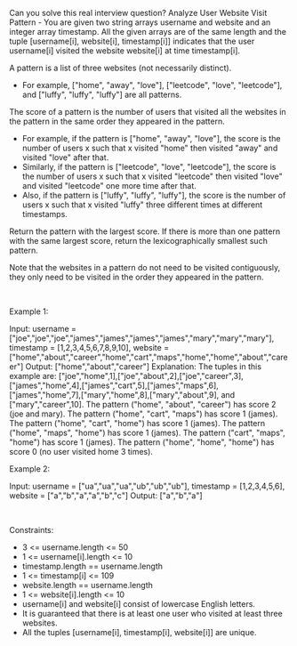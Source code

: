 Can you solve this real interview question? Analyze User Website Visit Pattern - You are given two string arrays username and website and an integer array timestamp. All the given arrays are of the same length and the tuple [username[i], website[i], timestamp[i]] indicates that the user username[i] visited the website website[i] at time timestamp[i].

A pattern is a list of three websites (not necessarily distinct).

 * For example, ["home", "away", "love"], ["leetcode", "love", "leetcode"], and ["luffy", "luffy", "luffy"] are all patterns.

The score of a pattern is the number of users that visited all the websites in the pattern in the same order they appeared in the pattern.

 * For example, if the pattern is ["home", "away", "love"], the score is the number of users x such that x visited "home" then visited "away" and visited "love" after that.
 * Similarly, if the pattern is ["leetcode", "love", "leetcode"], the score is the number of users x such that x visited "leetcode" then visited "love" and visited "leetcode" one more time after that.
 * Also, if the pattern is ["luffy", "luffy", "luffy"], the score is the number of users x such that x visited "luffy" three different times at different timestamps.

Return the pattern with the largest score. If there is more than one pattern with the same largest score, return the lexicographically smallest such pattern.

Note that the websites in a pattern do not need to be visited contiguously, they only need to be visited in the order they appeared in the pattern.

 

Example 1:


Input: username = ["joe","joe","joe","james","james","james","james","mary","mary","mary"], timestamp = [1,2,3,4,5,6,7,8,9,10], website = ["home","about","career","home","cart","maps","home","home","about","career"]
Output: ["home","about","career"]
Explanation: The tuples in this example are:
["joe","home",1],["joe","about",2],["joe","career",3],["james","home",4],["james","cart",5],["james","maps",6],["james","home",7],["mary","home",8],["mary","about",9], and ["mary","career",10].
The pattern ("home", "about", "career") has score 2 (joe and mary).
The pattern ("home", "cart", "maps") has score 1 (james).
The pattern ("home", "cart", "home") has score 1 (james).
The pattern ("home", "maps", "home") has score 1 (james).
The pattern ("cart", "maps", "home") has score 1 (james).
The pattern ("home", "home", "home") has score 0 (no user visited home 3 times).


Example 2:


Input: username = ["ua","ua","ua","ub","ub","ub"], timestamp = [1,2,3,4,5,6], website = ["a","b","a","a","b","c"]
Output: ["a","b","a"]


 

Constraints:

 * 3 <= username.length <= 50
 * 1 <= username[i].length <= 10
 * timestamp.length == username.length
 * 1 <= timestamp[i] <= 109
 * website.length == username.length
 * 1 <= website[i].length <= 10
 * username[i] and website[i] consist of lowercase English letters.
 * It is guaranteed that there is at least one user who visited at least three websites.
 * All the tuples [username[i], timestamp[i], website[i]] are unique.